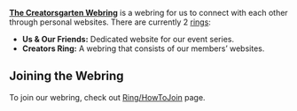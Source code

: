 [**The Creatorsgarten Webring**](/ring) is a webring for us to connect with each other through personal websites. There are currently 2 [rings](/ring):

- **Us & Our Friends:** Dedicated website for our event series.
- **Creators Ring:** A webring that consists of our members’ websites.

## Joining the Webring

To join our webring, check out [Ring/HowToJoin](/wiki/Ring/HowToJoin) page.
